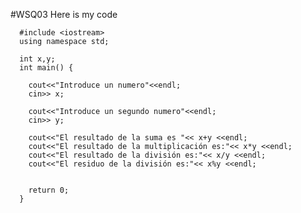 #WSQ03
Here is my code



      #include <iostream>
      using namespace std;
      
      int x,y;
      int main() {
      	
      	cout<<"Introduce un numero"<<endl;
      	cin>> x;
      	
      	cout<<"Introduce un segundo numero"<<endl;
      	cin>> y;
      
      	cout<<"El resultado de la suma es "<< x+y <<endl;
      	cout<<"El resultado de la multiplicación es:"<< x*y <<endl;
      	cout<<"El resultado de la división es:"<< x/y <<endl;
      	cout<<"El residuo de la división es:"<< x%y <<endl;
      	
      
      	return 0;
      }
       

